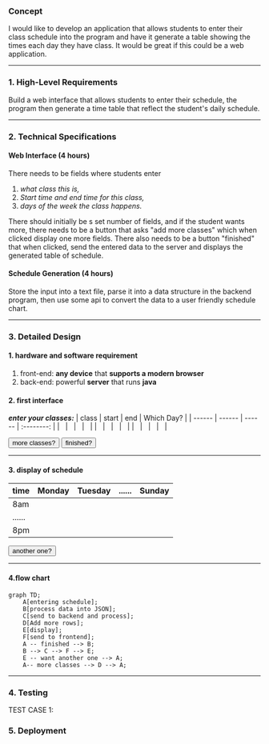 ### Concept
I would like to develop an application that allows students to enter
their class schedule into the program and have it generate a table
showing the times each day they have class. It would be
great if this could be a web application.

---

### 1. High-Level Requirements
Build a web interface that allows students to enter their schedule,
the program then generate a time table that reflect the student's
daily schedule.

---

### 2. Technical Specifications
#### Web Interface (4 hours)
There needs to be fields where students enter 
1. *what class this is,*
2. *Start time and end time for this class,*
3. *days of the week the class happens.* 

There should initially be s set number of fields, and if the student
wants more, there needs to be a button that asks "add more classes" which when clicked display one more fields. There also needs to be a button "finished" that when clicked, send the entered data to the server and displays the generated table of schedule.

#### Schedule Generation (4 hours)
Store the input into a text file, parse it into a data structure in
the backend program, then use some api to convert the data to a user
friendly schedule chart.

---

### 3. Detailed Design
#### 1. hardware and software requirement
1. front-end: **any device** that **supports a modern browser**
2. back-end: powerful **server** that runs **java**

#### 2. first interface

***enter your classes:***
| class  | start  | end    | Which Day? |
| ------ | ------ | ------ | :--------: |
| &nbsp; | &nbsp; | &nbsp; |   &nbsp;   |
| &nbsp; | &nbsp; | &nbsp; |   &nbsp;   |
| &nbsp; | &nbsp; | &nbsp; |   &nbsp;   |

<button type="button">more classes?</button>
<button type="button">finished?</button>

---

#### 3. display of schedule

| time   | Monday | Tuesday | ...... | Sunday |
|--------|--------|---------|:------:|--------|
| 8am    |        |         |        |        |
| ...... |        |         |        |        |
| 8pm    |        |         |        |        |

<button type="button">another one?</button>

---

#### 4.flow chart
```mermaid
graph TD;
    A[entering schedule];
    B[process data into JSON];
    C[send to backend and process];
    D[Add more rows];
    E[display];
    F[send to frontend];
    A -- finished --> B;
    B --> C --> F --> E;
    E -- want another one --> A;
    A-- more classes --> D --> A;

```

---

### 4. Testing
TEST CASE 1:





### 5. Deployment